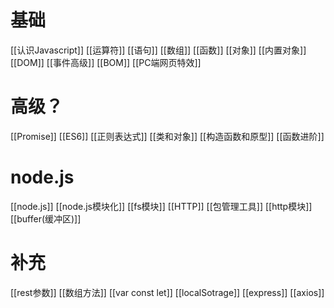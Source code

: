 # 基础
[[认识Javascript]]  [[运算符]]  [[语句]]  [[数组]]  [[函数]]  [[对象]] [[内置对象]] [[DOM]]  [[事件高级]]  [[BOM]]  [[PC端网页特效]]


# 高级？
[[Promise]]  [[ES6]]  [[正则表达式]]  [[类和对象]]  [[构造函数和原型]] [[函数进阶]] 

# node.js
[[node.js]]  [[node.js模块化]]  [[fs模块]]  [[HTTP]]  [[包管理工具]] [[http模块]] [[buffer(缓冲区)]]


# 补充
[[rest参数]]  [[数组方法]]  [[var const let]]  [[localSotrage]] 
[[express]]  [[axios]] 
 